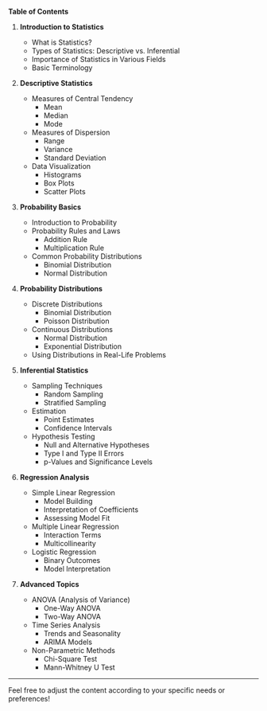 **Table of Contents**

1. **Introduction to Statistics**
   - What is Statistics?
   - Types of Statistics: Descriptive vs. Inferential
   - Importance of Statistics in Various Fields
   - Basic Terminology

2. **Descriptive Statistics**
   - Measures of Central Tendency
     - Mean
     - Median
     - Mode
   - Measures of Dispersion
     - Range
     - Variance
     - Standard Deviation
   - Data Visualization
     - Histograms
     - Box Plots
     - Scatter Plots

3. **Probability Basics**
   - Introduction to Probability
   - Probability Rules and Laws
     - Addition Rule
     - Multiplication Rule
   - Common Probability Distributions
     - Binomial Distribution
     - Normal Distribution

4. **Probability Distributions**
   - Discrete Distributions
     - Binomial Distribution
     - Poisson Distribution
   - Continuous Distributions
     - Normal Distribution
     - Exponential Distribution
   - Using Distributions in Real-Life Problems

5. **Inferential Statistics**
   - Sampling Techniques
     - Random Sampling
     - Stratified Sampling
   - Estimation
     - Point Estimates
     - Confidence Intervals
   - Hypothesis Testing
     - Null and Alternative Hypotheses
     - Type I and Type II Errors
     - p-Values and Significance Levels

6. **Regression Analysis**
   - Simple Linear Regression
     - Model Building
     - Interpretation of Coefficients
     - Assessing Model Fit
   - Multiple Linear Regression
     - Interaction Terms
     - Multicollinearity
   - Logistic Regression
     - Binary Outcomes
     - Model Interpretation

7. **Advanced Topics**
   - ANOVA (Analysis of Variance)
     - One-Way ANOVA
     - Two-Way ANOVA
   - Time Series Analysis
     - Trends and Seasonality
     - ARIMA Models
   - Non-Parametric Methods
     - Chi-Square Test
     - Mann-Whitney U Test

---

Feel free to adjust the content according to your specific needs or preferences!
